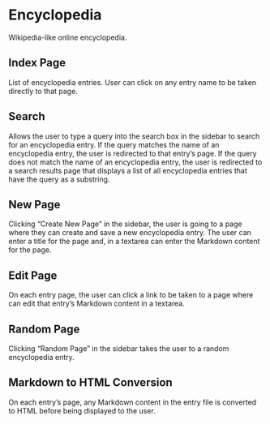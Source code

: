 # Encyclopedia

Wikipedia-like online encyclopedia.

## Index Page
List of encyclopedia entries. User can click on any entry name to be taken directly to that page.

## Search
Allows the user to type a query into the search box in the sidebar to search for an encyclopedia entry.
If the query matches the name of an encyclopedia entry, the user is redirected to that entry’s page.
If the query does not match the name of an encyclopedia entry, the user is redirected to a search results page that displays a list of all encyclopedia entries that have the query as a substring. 

## New Page
Clicking “Create New Page” in the sidebar, the user is going to a page where they can create and save a new encyclopedia entry.
The user can enter a title for the page and, in a textarea can enter the Markdown content for the page.

## Edit Page
On each entry page, the user can click a link to be taken to a page where can edit that entry’s Markdown content in a textarea.

## Random Page
Clicking “Random Page” in the sidebar takes the user to a random encyclopedia entry.

## Markdown to HTML Conversion
On each entry’s page, any Markdown content in the entry file is converted to HTML before being displayed to the user.
